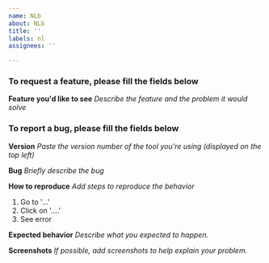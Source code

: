 ```yaml
---
name: NLb
about: NLb
title: ''
labels: nl
assignees: ''

---
```


### To request a feature, please fill the fields below

**Feature you'd like to see**
_Describe the feature and the problem it would solve_

### To report a bug, please fill the fields below

**Version**
_Paste the version number of the tool you're using (displayed on the top left)_

**Bug**
_Briefly describe the bug_

**How to reproduce**
_Add steps to reproduce the behavior_
1. Go to '...'
2. Click on '....'
3. See error

**Expected behavior**
_Describe what you expected to happen._

**Screenshots**
_If possible, add screenshots to help explain your problem._
